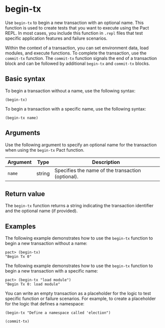 # begin-tx

Use `begin-tx` to begin a new transaction with an optional name.
This function is used to create tests that you want to execute using the Pact REPL.
In most cases, you include this function in `.repl` files that test specific application features and failure scenarios.

Within the context of a transaction, you can set environment data, load modules, and execute functions.
To complete the transaction, use the `commit-tx` function. The `commit-tx` function signals the end of a transaction block and can be followed by additional `begin-tx` and `commit-tx` blocks.

## Basic syntax

To begin a transaction without a name, use the following syntax:

```pact
(begin-tx)
```

To begin a transaction with a specific name, use the following syntax:

```pact
(begin-tx name)
```

## Arguments

Use the following argument to specify an optional name for the transaction when using the `begin-tx` Pact function.

| Argument | Type   | Description                                      |
|----------|--------|--------------------------------------------------|
| `name` | string | Specifies the name of the transaction (optional). |

## Return value

The `begin-tx` function returns a string indicating the transaction identifier and the optional name (if provided).

## Examples

The following example demonstrates how to use the `begin-tx` function to begin a new transaction without a name:

```pact
pact> (begin-tx)
"Begin Tx 0"
```

The following example demonstrates how to use the `begin-tx` function to begin a new transaction with a specific name:

```pact
pact> (begin-tx "load module")
"Begin Tx 0: load module"
```

You can write an empty transaction as a placeholder for the logic to test specific function or failure scenarios.
For example, to create a placeholder for the logic that defines a namespace:

```pact
(begin-tx "Define a namespace called 'election")

(commit-tx)
```